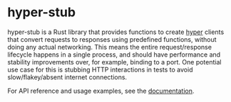 # hyper-stub

hyper-stub is a Rust library that provides functions to create [hyper][] clients
that convert requests to responses using predefined functions, without doing any
actual networking. This means the entire request/response lifecycle happens in a
single process, and should have performance and stability improvements over,
for example, binding to a port. One potential use case for this is stubbing
HTTP interactions in tests to avoid slow/flakey/absent internet connections.

For API reference and usage examples, see the [documentation][].

[hyper]: https://hyper.rs
[documentation]: https://docs.rs/hyper-stub
